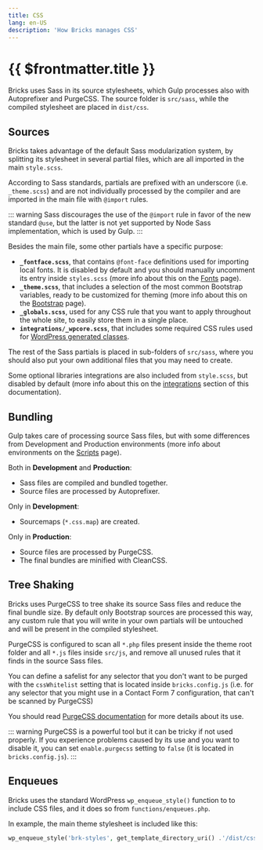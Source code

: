 ```yaml
---
title: CSS
lang: en-US
description: 'How Bricks manages CSS'
---
```


# {{ $frontmatter.title }}

Bricks uses Sass in its source stylesheets, which Gulp processes also with Autoprefixer and PurgeCSS. The source folder is `src/sass`, while the compiled stylesheet are placed in `dist/css`.

## Sources

Bricks takes advantage of the default Sass modularization system, by splitting its stylesheet in several partial files, which are all imported in the main `style.scss`.

According to Sass standards, partials are prefixed with an underscore (i.e. `_theme.scss`) and are not individually processed by the compiler and are imported in the main file with `@import` rules.

::: warning
Sass discourages the use of the `@import` rule in favor of the new standard `@use`, but the latter is not yet supported by Node Sass implementation, which is used by Gulp.
:::

Besides the main file, some other partials have a specific purpose:

- **`_fontface.scss`**, that contains `@font-face` definitions used for importing local fonts. It is disabled by default and you should manually uncomment its entry inside `styles.scss` (more info about this on the [Fonts](/theme/fonts/) page).
- **`_theme.scss`**, that includes a selection of the most common Bootstrap variables, ready to be customized for theming (more info about this on the [Bootstrap](/theme/bootstrap/) page).
- **`_globals.scss`**, used for any CSS rule that you want to apply throughout the whole site, to easily store them in a single place.
- **`integrations/_wpcore.scss`**, that includes some required CSS rules used for [WordPress generated classes](https://codex.wordpress.org/CSS#WordPress_Generated_Classes).

The rest of the Sass partials is placed in sub-folders of `src/sass`, where you should also put your own additional files that you may need to create.

Some optional libraries integrations are also included from `style.scss`, but disabled by default (more info about this on the [integrations](/integrations/) section of this documentation).

## Bundling

Gulp takes care of processing source Sass files, but with some differences from Development and Production environments (more info about environments on the [Scripts](/theme/scripts/) page).

Both in **Development** and **Production**:

- Sass files are compiled and bundled together.
- Source files are processed by Autoprefixer.

Only in **Development**:

- Sourcemaps (`*.css.map`) are created.

Only in **Production**:

- Source files are processed by PurgeCSS.
- The final bundles are minified with CleanCSS.

## Tree Shaking

Bricks uses PurgeCSS to tree shake its source Sass files and reduce the final bundle size. By default only Bootstrap sources  are processed this way, any custom rule that you will write in your own partials will be untouched and will be present in the compiled stylesheet.

PurgeCSS is configured to scan all `*.php` files present inside the theme root folder and all `*.js` files inside `src/js`, and remove all unused rules that it finds in the source Sass files.

You can define a safelist for any selector that you don't want to be purged with the `cssWhitelist` setting that is located inside `bricks.config.js` (i.e. for any selector that you might use in a Contact Form 7 configuration, that can't be scanned by PurgeCSS)

You should read [PurgeCSS documentation](https://purgecss.com/) for more details about its use.

::: warning
PurgeCSS is a powerful tool but it can be tricky if not used properly. If you experience problems caused by its use and you want to disable it, you can set `enable.purgecss` setting to `false` (it is located in `bricks.config.js`).
:::

## Enqueues

Bricks uses the standard WordPress `wp_enqueue_style()` function to to include CSS files, and it does so from `functions/enqueues.php`.

In example, the main theme stylesheet is included like this:

```php        
wp_enqueue_style('brk-styles', get_template_directory_uri() .'/dist/css/style.min.css');
```